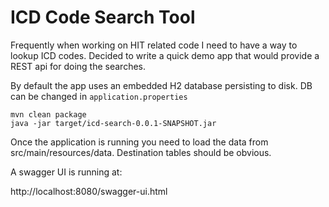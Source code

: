 
# ICD Code Search Tool

Frequently when working on HIT related code I need to have a way to lookup ICD codes. 
Decided to write a quick demo app that would provide a REST api for doing the searches.

By default the app uses an embedded H2 database persisting to disk. DB can be changed in `application.properties`


    mvn clean package
    java -jar target/icd-search-0.0.1-SNAPSHOT.jar 

Once the application is running you need to load the data from src/main/resources/data. Destination tables should be obvious.

A swagger UI is running at:

http://localhost:8080/swagger-ui.html